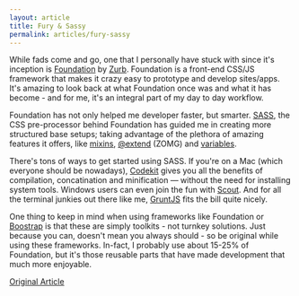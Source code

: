 ```yaml
---
layout: article
title: Fury & Sassy
permalink: articles/fury-sassy
---
```


While fads come and go, one that I personally have stuck with since it's inception is [Foundation](http://foundation.zurb.com) by [Zurb](http://zurb.com). Foundation is a front-end CSS/JS framework that makes it crazy easy to prototype and develop sites/apps. It's amazing to look back at what Foundation once was and what it has become - and for me, it's an integral part of my day to day workflow.

Foundation has not only helped me developer faster, but smarter. [SASS](http://sass-lang.com/), the CSS pre-processor behind Foundation has guided me in creating more structured base setups; taking advantage of the plethora of amazing features it offers, like [mixins](http://sass-lang.com/documentation/file.SASS_REFERENCE.html#mixins), [@extend](http://sass-lang.com/documentation/file.SASS_REFERENCE.html#extend) (ZOMG) and [variables](http://sass-lang.com/documentation/file.SASS_REFERENCE.html#variables_).

There's tons of ways to get started using SASS. If you're on a Mac (which everyone should be nowadays), [Codekit](http://incident57.com/codekit/) gives you all the benefits of compilation, concatination and minification &mdash; without the need for installing system tools. Windows users can even join the fun with [Scout](http://mhs.github.io/scout-app/). And for all the terminal junkies out there like me, [GruntJS](http://gruntjs.com) fits the bill quite nicely.

One thing to keep in mind when using frameworks like Foundation or [Boostrap](http://getbootstrap.com) is that these are simply toolkits - not turnkey solutions. Just because you can, doesn't mean you always should - so be original while using these frameworks. In-fact, I probably use about 15-25% of Foundation, but it's those reusable parts that have made development that much more enjoyable.

[Original Article](http://blog.blueion.com/2014/01/29/furry-sassy/)
